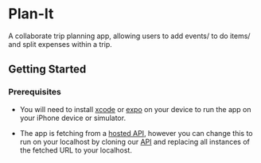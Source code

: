 # Plan-It
A collaborate trip planning app, allowing users to add events/ to do items/ and split expenses within a trip.

## Getting Started

### Prerequisites
* You will need to install [xcode](https://apps.apple.com/us/app/xcode/id497799835?mt=12) or [expo](https://apps.apple.com/ca/app/expo-client/id982107779) on your device to run the app on your iPhone device or simulator.   

* The app is fetching from a [hosted API](http://plan-it-api-1.herokuapp.com), however you can change this to run on your localhost by cloning our [API](https://github.com/JessieW0010/plan-it-api) and replacing all instances of the fetched URL to your localhost.
